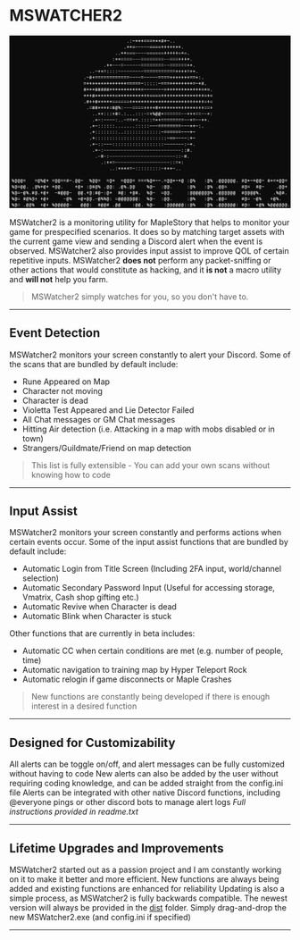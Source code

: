 # MSWATCHER2
![splash screen](https://github.com/kyranops/MSWatcher2/blob/main/assets/splash.png?raw=true)

MSWatcher2 is a monitoring utility for MapleStory that helps to monitor your game for prespecified scenarios. It does so by matching target assets with the current game view and sending a Discord alert when the event is observed. MSWatcher2 also provides input assist to improve QOL of certain repetitive inputs.
MSWatcher2 **does not** perform any packet-sniffing or other actions that would constitute as hacking, and it **is not** a macro utility and **will not** help you farm.
> MSWatcher2 simply watches for you, so you don't have to.

***
## Event Detection
MSWatcher2 monitors your screen constantly to alert your Discord. Some of the scans that are bundled by default include:
- Rune Appeared on Map
- Character not moving
- Character is dead
- Violetta Test Appeared and Lie Detector Failed
- All Chat messages or GM Chat messages
- Hitting Air detection (i.e. Attacking in a map with mobs disabled or in town)
- Strangers/Guildmate/Friend on map detection
> This list is fully extensible - You can add your own scans without knowing how to code

***
## Input Assist
MSWatcher2 monitors your screen constantly and performs actions when certain events occur. Some of the input assist functions that are bundled by default include:
- Automatic Login from Title Screen (Including 2FA input, world/channel selection)
- Automatic Secondary Password Input (Useful for accessing storage, Vmatrix, Cash shop gifting etc.)
- Automatic Revive when Character is dead
- Automatic Blink when Character is stuck

Other functions that are currently in beta includes:
- Automatic CC when certain conditions are met (e.g. number of people, time)
- Automatic navigation to training map by Hyper Teleport Rock
- Automatic relogin if game disconnects or Maple Crashes
> New functions are constantly being developed if there is enough interest in a desired function

***
## Designed for Customizability
All alerts can be toggle on/off, and alert messages can be fully customized without having to code
New alerts can also be added by the user without requiring coding knowledge, and can be added straight from the config.ini file
Alerts can be integrated with other native Discord functions, including @everyone pings or other discord bots to manage alert logs
*Full instructions provided in readme.txt*

***
## Lifetime Upgrades and Improvements
MSWatcher2 started out as a passion project and I am constantly working on it to make it better and more efficient. 
New functions are always being added and existing functions are enhanced for reliability Updating is also a simple process, as MSWatcher2 is fully backwards compatible. 
The newest version will always be provided in the [dist](https://github.com/kyranops/MSWatcher2/tree/main/dist) folder. Simply drag-and-drop the new MSWatcher2.exe (and config.ini if specified)
***